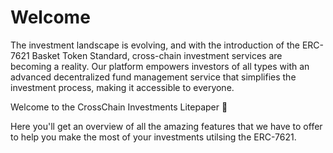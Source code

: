 # Welcome

The investment landscape is evolving, and with the introduction of the ERC-7621 Basket Token Standard, cross-chain investment services are becoming a reality. Our platform empowers investors of all types with an advanced decentralized fund management service that simplifies the investment process, making it accessible to everyone.

Welcome to the CrossChain Investments Litepaper 📜

Here you'll get an overview of all the amazing features that we have to offer to help you make the most of your investments utilsing the ERC-7621.
